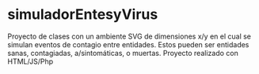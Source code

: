# simuladorEntesyVirus

Proyecto de clases con un ambiente SVG de dimensiones x/y en el cual se simulan eventos de contagio entre entidades.
Estos pueden ser entidades sanas, contagiadas, a/sintomáticas, o muertas.
Proyecto realizado con HTML/JS/Php
